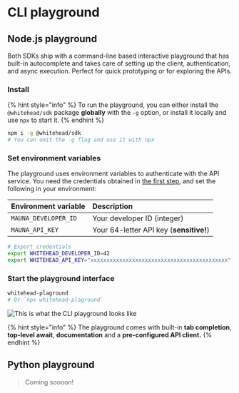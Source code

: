 # CLI playground

## Node.js playground

Both SDKs ship with a command-line based interactive playground that has built-in autocomplete and takes care of setting up the client, authentication, and async execution. Perfect for quick prototyping or for exploring the APIs.

### Install

{% hint style="info" %}
To run the playground, you can either install the `@whitehead/sdk` package **globally** with the `-g` option, or install it locally and use `npx` to start it.
{% endhint %}

```bash
npm i -g @whitehead/sdk
# You can omit the -g flag and use it with npx
```

### Set environment variables

The playground uses environment variables to authenticate with the API service. You need the credentials obtained in [the first step](get-api-key.md#grab-your-id-and-private-key), and set the following in your environment:

| Environment variable | Description |
| :--- | :--- |
| `MAUNA_DEVELOPER_ID` | Your developer ID \(integer\) |
| `MAUNA_API_KEY` | Your 64-letter API key \(**sensitive!**\) |

```bash
# Export credentials
export WHITEHEAD_DEVELOPER_ID=42
export WHITEHEAD_API_KEY="xxxxxxxxxxxxxxxxxxxxxxxxxxxxxxxxxxxxxxxxxxx"
```

### Start the playground interface

```bash
whitehead-plaground
# Or `npx whitehead-plaground`
```

![This is what the CLI playground looks like](https://github.com/whitehead-ai/docs/tree/463fce6207fdc18bbdad710ab66dd2b3072e86f4/content/.gitbook/assets/mauna_playground_screenshot.png)

{% hint style="info" %}
The playground comes with built-in **tab completion**, **top-level await**, **documentation** and a **pre-configured API client.**
{% endhint %}

## Python playground

> Coming soooon!

